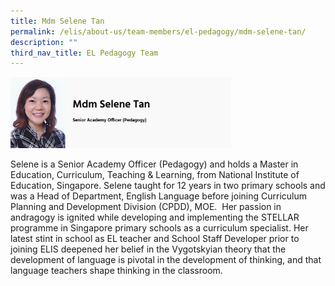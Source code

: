 ```yaml
---
title: Mdm Selene Tan
permalink: /elis/about-us/team-members/el-pedagogy/mdm-selene-tan/
description: ""
third_nav_title: EL Pedagogy Team
---
```

<img src="/images/mdm%20selene%20tan.png" 
     style="width:70%">
		 
Selene is a Senior Academy Officer (Pedagogy) and holds a Master in Education, Curriculum, Teaching & Learning, from National Institute of Education, Singapore. Selene taught for 12 years in two primary schools and was a Head of Department, English Language before joining Curriculum Planning and Development Division (CPDD), MOE.  Her passion in andragogy is ignited while developing and implementing the STELLAR programme in Singapore primary schools as a curriculum specialist. Her latest stint in school as EL teacher and School Staff Developer prior to joining ELIS deepened her belief in the Vygotskyian theory that the development of language is pivotal in the development of thinking, and that language teachers shape thinking in the classroom.